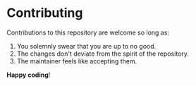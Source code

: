 # Contributing

Contributions to this repository are welcome so long as:

 1. You solemnly swear that you are up to no good.
 2. The changes don't deviate from the spirit of the repository.
 3. The maintainer feels like accepting them.

**Happy coding**!
